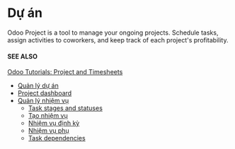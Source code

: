 # Dự án

Odoo Project is a tool to manage your ongoing projects. Schedule tasks, assign activities to
coworkers, and keep track of each project's profitability.

#### SEE ALSO
[Odoo Tutorials: Project and Timesheets](https://www.odoo.com/slides/project-and-timesheets-21)

* [Quản lý dự án](project_management.md)
* [Project dashboard](project_dashboard.md)
* [Quản lý nhiệm vụ](tasks/)
  * [Task stages and statuses](tasks/task_stages_statuses.md)
  * [Tạo nhiệm vụ](tasks/task_creation.md)
  * [Nhiệm vụ định kỳ](tasks/recurring_tasks.md)
  * [Nhiệm vụ phụ](tasks/sub-tasks.md)
  * [Task dependencies](tasks/task_dependencies.md)
